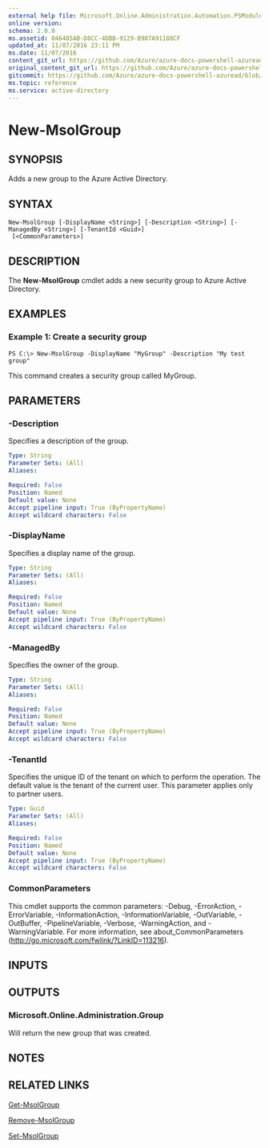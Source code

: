 ```yaml
---
external help file: Microsoft.Online.Administration.Automation.PSModule.dll-Help.xml
online version:
schema: 2.0.0
ms.assetid: 046485AB-D8CC-4DBB-9129-B987A91188CF
updated_at: 11/07/2016 23:11 PM
ms.date: 11/07/2016
content_git_url: https://github.com/Azure/azure-docs-powershell-azuread/blob/RobdeJong-patch-12/Azure%20AD%20Cmdlets/MSOnline/v1/New-MsolGroup.md
original_content_git_url: https://github.com/Azure/azure-docs-powershell-azuread/blob/RobdeJong-patch-12/Azure%20AD%20Cmdlets/MSOnline/v1/New-MsolGroup.md
gitcommit: https://github.com/Azure/azure-docs-powershell-azuread/blob/6b2ae75363a4a068e37ba677387ea47a1caaeea3
ms.topic: reference
ms.service: active-directory
---
```


# New-MsolGroup

## SYNOPSIS
Adds a new group to the Azure Active Directory.

## SYNTAX

```
New-MsolGroup [-DisplayName <String>] [-Description <String>] [-ManagedBy <String>] [-TenantId <Guid>]
 [<CommonParameters>]
```

## DESCRIPTION
The **New-MsolGroup** cmdlet adds a new security group to Azure Active Directory.

## EXAMPLES

### Example 1: Create a security group
```
PS C:\> New-MsolGroup -DisplayName "MyGroup" -Description "My test group"
```

This command creates a security group called MyGroup.

## PARAMETERS

### -Description
Specifies a description of the group.

```yaml
Type: String
Parameter Sets: (All)
Aliases:

Required: False
Position: Named
Default value: None
Accept pipeline input: True (ByPropertyName)
Accept wildcard characters: False
```

### -DisplayName
Specifies a display name of the group.

```yaml
Type: String
Parameter Sets: (All)
Aliases:

Required: False
Position: Named
Default value: None
Accept pipeline input: True (ByPropertyName)
Accept wildcard characters: False
```

### -ManagedBy
Specifies the owner of the group.

```yaml
Type: String
Parameter Sets: (All)
Aliases:

Required: False
Position: Named
Default value: None
Accept pipeline input: True (ByPropertyName)
Accept wildcard characters: False
```

### -TenantId
Specifies the unique ID of the tenant on which to perform the operation.
The default value is the tenant of the current user.
This parameter applies only to partner users.

```yaml
Type: Guid
Parameter Sets: (All)
Aliases:

Required: False
Position: Named
Default value: None
Accept pipeline input: True (ByPropertyName)
Accept wildcard characters: False
```

### CommonParameters
This cmdlet supports the common parameters: -Debug, -ErrorAction, -ErrorVariable, -InformationAction, -InformationVariable, -OutVariable, -OutBuffer, -PipelineVariable, -Verbose, -WarningAction, and -WarningVariable. For more information, see about_CommonParameters (http://go.microsoft.com/fwlink/?LinkID=113216).

## INPUTS

## OUTPUTS

### Microsoft.Online.Administration.Group
Will return the new group that was created.

## NOTES

## RELATED LINKS
[Get-MsolGroup](./Get-MsolGroup.md)

[Remove-MsolGroup](./Remove-MsolGroup.md)

[Set-MsolGroup](./Set-MsolGroup.md)
